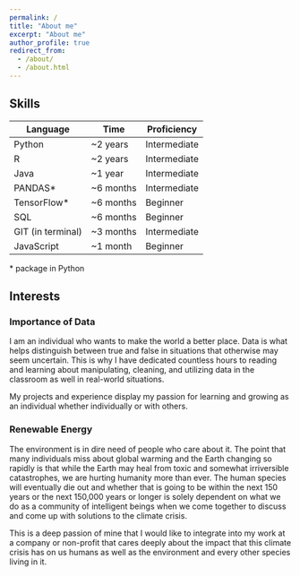 ```yaml
---
permalink: /
title: "About me"
excerpt: "About me"
author_profile: true
redirect_from: 
  - /about/
  - /about.html
---
```

## Skills




|  Language | Time  | Proficiency  |
|---|---|---|
| Python  |  ~2 years |  Intermediate |
| R  |  ~2 years |  Intermediate |
| Java  |  ~1 year | Intermediate |
|  PANDAS* |  ~6 months |  Intermediate |
|  TensorFlow* |  ~6 months | Beginner  |
|  SQL |  ~6 months |  Beginner |
| GIT (in terminal)  |  ~3 months | Intermediate  |
|  JavaScript |  ~1 month | Beginner  |
\* package in Python

## Interests


### Importance of Data


I am an individual who wants to make the world a better place. Data is what helps distinguish between true and false in situations that otherwise may seem uncertain. This is why I have dedicated countless hours to reading and learning about manipulating, cleaning, and utilizing data in the classroom as well in real-world situations. 

My projects and experience display my passion for learning and growing as an individual whether individually or with others.

### Renewable Energy

The environment is in dire need of people who care about it. The point that many individuals miss about global warming and the Earth changing so rapidly is that while the Earth may heal from toxic and somewhat irriversible catastrophes, we are hurting humanity more than ever. The human species will eventually die out and whether that is going to be within the next 150 years or the next 150,000 years or longer is solely dependent on what we do as a community of intelligent beings when we come together to discuss and come up with solutions to the climate crisis. 

This is a deep passion of mine that I would like to integrate into my work at a company or non-profit that cares deeply about the impact that this climate crisis has on us humans as well as the environment and every other species living in it. 



